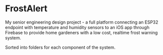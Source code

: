 # FrostAlert
My senior engineering design project - a full platform connecting an ESP32 endpoint with temperature and humidity sensors to an iOS app through Firebase to provide home gardeners with a low cost, realtime frost warning system.

Sorted into folders for each component of the system.
